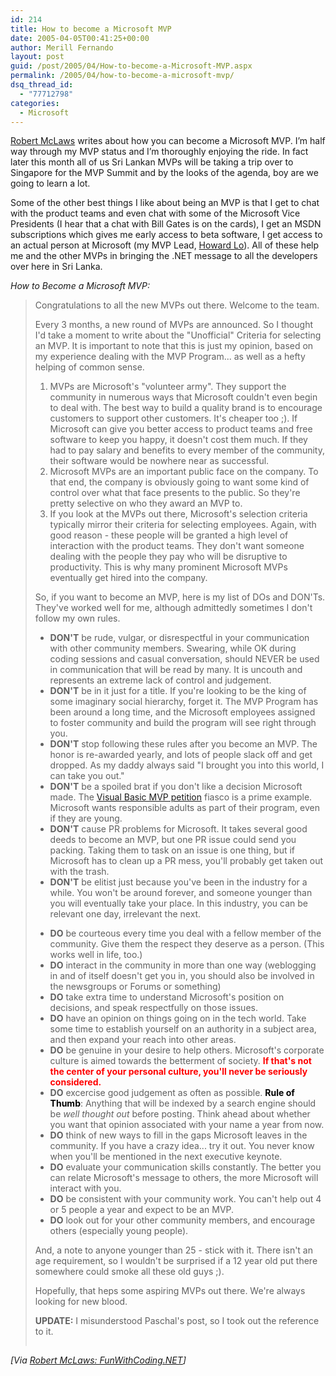 ```yaml
---
id: 214
title: How to become a Microsoft MVP
date: 2005-04-05T00:41:25+00:00
author: Merill Fernando
layout: post
guid: /post/2005/04/How-to-become-a-Microsoft-MVP.aspx
permalink: /2005/04/how-to-become-a-microsoft-mvp/
dsq_thread_id:
  - "77712798"
categories:
  - Microsoft
---
```

<p><a href="http://weblogs.asp.net/rmclaws/">Robert McLaws</a> writes about how you can become a Microsoft MVP. I&rsquo;m half way through my MVP status and I&rsquo;m thoroughly enjoying the ride. In fact later this month all of us Sri Lankan MVPs will be taking a trip over to Singapore for the MVP Summit and by the looks of the agenda, boy are we going to learn a lot. </p>
<p>Some of the other best things I like about being an MVP is that I get to chat with the product teams and even chat with some of the Microsoft Vice Presidents (I hear that a chat with Bill Gates is on the cards), I get an MSDN subscriptions which gives me early access to beta software, I get access to an actual person at Microsoft&nbsp;(my MVP Lead, <a href="http://www.thespoke.net/MyBlog/Howard/MyBlog.aspx">Howard Lo</a>). All of these help me and the other MVPs in bringing the .NET message to all the developers over here in Sri Lanka.</p>
<p><em>How to Become a Microsoft MVP:</em> </p>
<blockquote>
<p>Congratulations to all the new MVPs out there. Welcome to the team.</p>
<p>Every 3 months, a new round of MVPs are announced. So I thought I'd take a moment to write about the "Unofficial" Criteria for selecting an MVP. It is important to note that this is just my opinion, based on my experience dealing with the MVP Program... as well as a hefty helping of common sense.</p>
<ol>
<li>MVPs are Microsoft's "volunteer army". They support the community in numerous ways that Microsoft couldn't even begin to deal with. The best way to build a quality brand is to encourage customers to support other customers. It's cheaper too ;). If Microsoft can give you better access to product teams and free software to keep you happy, it doesn't cost them much. If they had to pay salary and benefits to every member of the community, their software would be nowhere near as successful. 
<li>Microsoft MVPs are an important public face on the company. To that end, the company is obviously going to want some kind of control over what that face presents to the public. So they're pretty selective on who they award an MVP to. 
<li>If you look at the MVPs out there, Microsoft's selection criteria typically mirror their criteria for selecting employees. Again, with good reason - these people will be granted a high level of interaction with the product teams. They don't want someone dealing with the people they pay who will be disruptive to productivity. This is why many prominent Microsoft MVPs eventually get hired into the company.</li></ol>
<p>So, if you want to become an MVP, here is my list of DOs and DON'Ts. They've worked well for me, although admittedly sometimes I don't follow my own rules.</p>
<ul>
<li><strong>DON'T</strong> be rude, vulgar, or disrespectful in your communication with other community members. Swearing, while OK during coding sessions and casual conversation, should NEVER be used in communication that will be read by many. It is uncouth and represents an extreme lack of control and judgement. 
<li><strong>DON'T</strong> be in it just for a title. If you're looking to be the king of some imaginary social hierarchy, forget it. The MVP Program has been around a long time, and the Microsoft employees assigned to foster community and build the program will see right through you. 
<li><strong>DON'T</strong> stop following these rules after you become an MVP. The honor is re-awarded yearly, and lots of people slack off and get dropped. As my daddy always said "I brought you into this world, I can take you out." 
<li><strong>DON'T</strong> be a spoiled brat if you don't like a decision Microsoft made.&nbsp;The <a href="http://classicvb.org/petition/" rel="nofollow">Visual Basic MVP petition</a>&nbsp;fiasco is a prime example. Microsoft wants responsible adults as part of their program, even if they are young. 
<li><strong>DON'T</strong> cause PR problems for Microsoft. It takes several good deeds to become an MVP, but one PR issue could send you packing.&nbsp;Taking them to task on an issue is one thing, but if Microsoft has to clean up a PR mess, you'll probably get taken out with the trash. 
<li><strong>DON'T</strong> be elitist just because you've been in the industry for a while. You won't be around forever, and someone younger than you will eventually take your place. In this industry, you can be relevant one day, irrelevant the next.</li></ul>
<ul>
<li><strong>DO</strong> be courteous every time you deal with a fellow member of the community. Give them the respect they deserve as a person. (This works well in life, too.) 
<li><strong>DO</strong> interact in the community in more than one way (weblogging in and of itself doesn't get you in, you should also be involved in the newsgroups or Forums or something) 
<li><strong>DO</strong> take extra time to understand Microsoft's position on decisions, and speak&nbsp;respectfully on those issues. 
<li><strong>DO</strong> have an opinion on things going on in the tech world. Take some time to establish yourself on an authority in a subject area, and then expand your reach into other areas. 
<li><strong>DO</strong> be genuine in your desire to help others. Microsoft's corporate culture is aimed towards the betterment of society. <strong><font color="#ff0000">If that's not the center of your personal culture, you'll never be seriously considered.</font></strong> 
<li><strong>DO</strong> excercise good judgement as often as possible. <strong><font color="#000000">Rule of Thumb</font></strong>: Anything that will be indexed by a search engine should be <em>well thought out</em> before posting. Think ahead about whether you want that opinion associated with your name a year from now. 
<li><strong>DO</strong> think of new ways to fill in the gaps Microsoft leaves in the community. If you have a crazy idea... try it out. You never know when you'll be mentioned in the next executive keynote. 
<li><strong>DO</strong> evaluate your communication skills constantly. The better you can relate Microsoft's message to others, the more&nbsp;Microsoft will interact with you. 
<li><strong>DO</strong> be consistent with your community work. You can't help out 4 or 5 people a year and expect to be an MVP. 
<li><strong>DO</strong> look out for your other community members, and encourage others&nbsp;(especially young people). </li></ul>
<p>And, a note to anyone younger than 25 - stick with it. There isn't an age requirement, so I wouldn't be surprised if a 12 year old put there somewhere could smoke all these old guys ;).</p>
<p>Hopefully, that heps some aspiring MVPs out there. We're always looking for new blood.</p>
<p><strong>UPDATE:</strong> I misunderstood Paschal's post, so I took out the reference to it.</p><img height="1" src="http://weblogs.asp.net/rmclaws/aggbug/396941.aspx" width="1" /></blockquote><i>[Via <a href="http://weblogs.asp.net/rmclaws/archive/2005/04/03/396941.aspx">Robert McLaws: FunWithCoding.NET</a>]</i> 